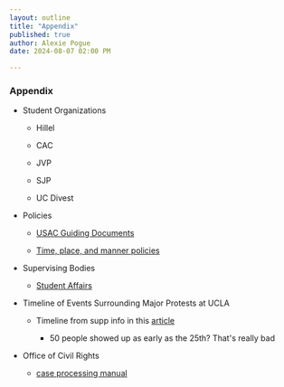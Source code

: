 ```yaml
---
layout: outline
title: "Appendix"
published: true
author: Alexie Pogue
date: 2024-08-07 02:00 PM

---
```



### Appendix 

- Student Organizations 
	
	- Hillel 

	- CAC

	- JVP

	- SJP

	- UC Divest

- Policies 

	- [USAC Guiding Documents](https://www.usac.ucla.edu/documents/guiding-docs)

	- [Time, place, and manner policies](https://sole.ucla.edu/file/4efd2db6-2863-447e-acb3-ca109fa5b33c)

- Supervising Bodies

	- [Student Affairs](https://www.studentaffairs.ucla.edu/) 

- Timeline of Events Surrounding Major Protests at UCLA

	- Timeline from supp info in this [article](https://alexiepogue.com/2024/05/30/In-the-Aftermath-of-the-Protest-Events-People-Should-be-Talking-and-UCLA-Needs-to-Come-to-the-Table/#Supplementary%20Information)

		- 50 people showed up as early as the 25th? That's really bad

- Office of Civil Rights 

	- [case processing manual](https://www2.ed.gov/about/offices/list/ocr/docs/ocrcpm.pdf)

